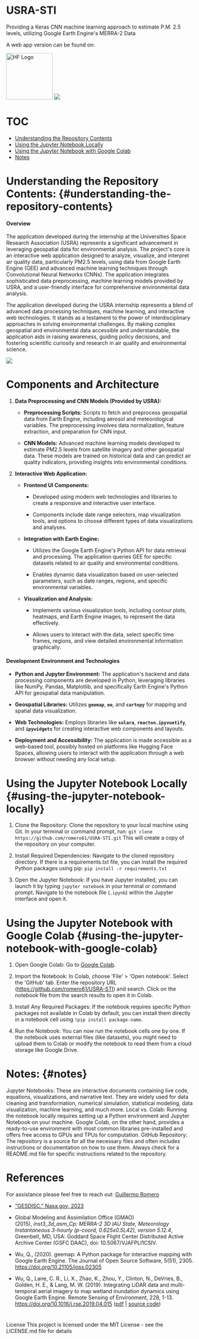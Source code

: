 

# USRA-STI

Providing a Keras CNN machine learning approach to estimate P.M.
2.5 levels, utilizing Google Earth Engine's MERRA-2 Data

A web app version can be found on:

<a href="https://huggingface.co/spaces/romero61/USRA-STI"><img src="https://raw.githubusercontent.com/romero61/romero61.github.io/main/img/hf-logo.png" alt="HF Logo" style="width: 125px;"/></a>
[![](README_files\header.png)](https://romero61-usra-sti.hf.space)

# TOC

-   [Understanding the Repository Contents](#understanding-the-repository-contents)
-   [Using the Jupyter Notebook Locally](#using-the-jupyter-notebook-locally)
-   [Using the Jupyter Notebook with Google Colab](#using-the-jupyter-notebook-with-google-colab)
-   [Notes](#notes)

# Understanding the Repository Contents: {#understanding-the-repository-contents}

#### Overview

The application developed during the internship at the Universities Space Research Association (USRA) represents a significant advancement in leveraging geospatial data for environmental analysis.
The project's core is an interactive web application designed to analyze, visualize, and interpret air quality data, particularly PM2.5 levels, using data from Google Earth Engine (GEE) and advanced machine learning techniques through Convolutional Neural Networks (CNNs).
The application integrates sophisticated data preprocessing, machine learning models provided by USRA, and a user-friendly interface for comprehensive environmental data analysis.

The application developed during the USRA internship represents a blend of advanced data processing techniques, machine learning, and interactive web technologies.
It stands as a testament to the power of interdisciplinary approaches in solving environmental challenges.
By making complex geospatial and environmental data accessible and understandable, the application aids in raising awareness, guiding policy decisions, and fostering scientific curiosity and research in air quality and environmental science.

![](notebook.png)

# Components and Architecture

1.  **Data Preprocessing and CNN Models (Provided by USRA):**

    -   **Preprocessing Scripts:** Scripts to fetch and preprocess geospatial data from Earth Engine, including aerosol and meteorological variables.
        The preprocessing involves data normalization, feature extraction, and preparation for CNN input.

    -   **CNN Models:** Advanced machine learning models developed to estimate PM2.5 levels from satellite imagery and other geospatial data.
        These models are trained on historical data and can predict air quality indicators, providing insights into environmental conditions.

2.  **Interactive Web Application:**

    -   **Frontend UI Components:**

        -   Developed using modern web technologies and libraries to create a responsive and interactive user interface.

        -   Components include date range selectors, map visualization tools, and options to choose different types of data visualizations and analyses.

    -   **Integration with Earth Engine:**

        -   Utilizes the Google Earth Engine's Python API for data retrieval and processing.
            The application queries GEE for specific datasets related to air quality and environmental conditions.

        -   Enables dynamic data visualization based on user-selected parameters, such as date ranges, regions, and specific environmental variables.

    -   **Visualization and Analysis:**

        -   Implements various visualization tools, including contour plots, heatmaps, and Earth Engine images, to represent the data effectively.

        -   Allows users to interact with the data, select specific time frames, regions, and view detailed environmental information graphically.

#### Development Environment and Technologies

-   **Python and Jupyter Environment:** The application's backend and data processing components are developed in Python, leveraging libraries like NumPy, Pandas, Matplotlib, and specifically Earth Engine's Python API for geospatial data manipulation.

-   **Geospatial Libraries:** Utilizes **`geemap`**, **`ee`**, and **`cartopy`** for mapping and spatial data visualization.

-   **Web Technologies:** Employs libraries like **`solara`**, **`reacton.ipyvuetify`**, and **`ipywidgets`** for creating interactive web components and layouts.

-   **Deployment and Accessibility:** The application is made accessible as a web-based tool, possibly hosted on platforms like Hugging Face Spaces, allowing users to interact with the application through a web browser without needing any local setup.

# Using the Jupyter Notebook Locally {#using-the-jupyter-notebook-locally}

1.  Clone the Repository: Clone the repository to your local machine using Git.
    In your terminal or command prompt, run: `git clone https://github.com/romero61/USRA-STI.git` This will create a copy of the repository on your computer.

2.  Install Required Dependencies: Navigate to the cloned repository directory.
    If there is a requirements.txt file, you can install the required Python packages using pip: `pip install -r requirements.txt`

3.  Open the Jupyter Notebook: If you have Jupyter installed, you can launch it by typing `jupyter notebook` in your terminal or command prompt.
    Navigate to the notebook file (`.ipynb`) within the Jupyter interface and open it.

# Using the Jupyter Notebook with Google Colab {#using-the-jupyter-notebook-with-google-colab}

1.  Open Google Colab: Go to [Google Colab](https://colab.research.google.com/).

2.  Import the Notebook: In Colab, choose 'File' \> 'Open notebook'.
    Select the 'GitHub' tab.
    Enter the repository URL (<https://github.com/romero61/USRA-STI>) and search.
    Click on the notebook file from the search results to open it in Colab.

3.  Install Any Required Packages: If the notebook requires specific Python packages not available in Colab by default, you can install them directly in a notebook cell using `!pip install package-name`.

4.  Run the Notebook: You can now run the notebook cells one by one.
    If the notebook uses external files (like datasets), you might need to upload them to Colab or modify the notebook to read them from a cloud storage like Google Drive.

# Notes: {#notes}

Jupyter Notebooks: These are interactive documents containing live code, equations, visualizations, and narrative text.
They are widely used for data cleaning and transformation, numerical simulation, statistical modeling, data visualization, machine learning, and much more.
Local vs. Colab: Running the notebook locally requires setting up a Python environment and Jupyter Notebook on your machine.
Google Colab, on the other hand, provides a ready-to-use environment with most common libraries pre-installed and offers free access to GPUs and TPUs for computation.
GitHub Repository: The repository is a source for all the necessary files and often includes instructions or documentation on how to use them.
Always check for a README.md file for specific instructions related to the repository.

# References

For assistance please feel free to reach out: [Guillermo Romero](https://github.com/romero61)

-   ["GESDISC." Nasa.gov, 2023](https://disc.gsfc.nasa.gov/information/mission-project?title=HAQAST:%20Global%20Daily%20PM2.5)

-   Global Modeling and Assimilation Office (GMAO) (2015), *inst3_3d_asm_Cp: MERRA-2 3D IAU State, Meteorology Instantaneous 3-hourly (p-coord, 0.625x0.5L42), version 5.12.4*, Greenbelt, MD, USA: Goddard Space Flight Center Distributed Active Archive Center (GSFC DAAC), doi: 10.5067/VJAFPLI1CSIV.

-   Wu, Q., (2020).
    geemap: A Python package for interactive mapping with Google Earth Engine.
    The Journal of Open Source Software, 5(51), 2305.
    <https://doi.org/10.21105/joss.02305>

-   Wu, Q., Lane, C. R., Li, X., Zhao, K., Zhou, Y., Clinton, N., DeVries, B., Golden, H. E., & Lang, M. W.
    (2019).
    Integrating LiDAR data and multi-temporal aerial imagery to map wetland inundation dynamics using Google Earth Engine.
    Remote Sensing of Environment, 228, 1-13.
    <https://doi.org/10.1016/j.rse.2019.04.015> ([pdf](https://gishub.org/2019_rse) \| [source code](https://doi.org/10.6084/m9.figshare.8864921))

# 

License This project is licensed under the MIT License - see the LICENSE.md file for details
